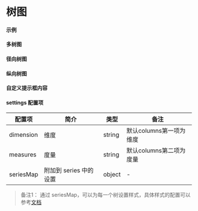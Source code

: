 # 树图

#### 示例

<vuep template="#simple-tree"></vuep>

<script v-pre type="text/x-template" id="simple-tree">
<template>
  <ve-tree :data="chartData"></ve-tree>
</template>

<script>
  const treeData = {
    name: 'f',
    value: 1,
    link: 'https://ele.me',
    children: [
      {
        name: 'a',
        value: 1,
        link: 'https://ele.me',
        children: [
          {
            name: 'a-a',
            link: 'https://ele.me',
            value: 2
          },
          {
            name: 'a-b',
            link: 'https://ele.me',
            value: 2
          }
        ]
      },
      {
        name: 'b',
        value: 1,
        link: 'https://ele.me',
        children: [
          {
            name: 'b-a',
            link: 'https://ele.me',
            value: 2
          },
          {
            name: 'b-b',
            link: 'https://ele.me',
            value: 2
          }
        ]
      },
      {
        name: 'c',
        value: 3,
        link: 'https://ele.me',
        children: [
          {
            name: 'c-a',
            link: 'https://ele.me',
            value: 4
          },
          {
            name: 'c-b',
            link: 'https://ele.me',
            value: 2
          }
        ]
      },
      {
        name: 'd',
        value: 3,
        link: 'https://ele.me',
        children: [
          {
            name: 'd-a',
            link: 'https://ele.me',
            value: 4
          },
          {
            name: 'd-b',
            link: 'https://ele.me',
            value: 2
          }
        ]
      }
    ]
  }
  export default {
    data () {
      return {
        chartData: {
          columns: ['name', 'value'],
          rows: [
            {
              name: 'tree1',
              value: [treeData]
            }
          ]
        }
      }
    }
  }
</script>
</script>

#### 多树图

<vuep template="#more-tree"></vuep>

<script v-pre type="text/x-template" id="more-tree">
<template>
  <ve-tree :data="chartData" :settings="chartSettings"></ve-tree>
</template>

<script>
  const treeData = {
    name: 'f',
    value: 1,
    link: 'https://ele.me',
    children: [
      {
        name: 'a',
        value: 1,
        link: 'https://ele.me',
        children: [
          {
            name: 'a-a',
            link: 'https://ele.me',
            value: 2
          },
          {
            name: 'a-b',
            link: 'https://ele.me',
            value: 2
          }
        ]
      },
      {
        name: 'b',
        value: 1,
        link: 'https://ele.me',
        children: [
          {
            name: 'b-a',
            link: 'https://ele.me',
            value: 2
          },
          {
            name: 'b-b',
            link: 'https://ele.me',
            value: 2
          }
        ]
      },
      {
        name: 'c',
        value: 3,
        link: 'https://ele.me',
        children: [
          {
            name: 'c-a',
            link: 'https://ele.me',
            value: 4
          },
          {
            name: 'c-b',
            link: 'https://ele.me',
            value: 2
          }
        ]
      },
      {
        name: 'd',
        value: 3,
        link: 'https://ele.me',
        children: [
          {
            name: 'd-a',
            link: 'https://ele.me',
            value: 4
          },
          {
            name: 'd-b',
            link: 'https://ele.me',
            value: 2
          }
        ]
      }
    ]
  }
  export default {
    data () {
      this.chartSettings = {
        seriesMap: {
          tree1: {
            top: '5%',
            left: '7%',
            bottom: '2%',
            right: '60%'
          },
          tree2: {
            top: '20%',
            left: '60%',
            bottom: '22%',
            right: '18%'
          }
        }
      }
      return {
        chartData: {
          columns: ['name', 'value'],
          rows: [
            {
              name: 'tree1',
              value: [treeData]
            },
            {
              name: 'tree2',
              value: [treeData]
            }
          ]
        }
      }
    }
  }
</script>
</script>

#### 径向树图

<vuep template="#radial-tree"></vuep>

<script v-pre type="text/x-template" id="radial-tree">
<template>
  <ve-tree :data="chartData" :settings="chartSettings"></ve-tree>
</template>

<script>
  const treeData = {
    name: 'f',
    value: 1,
    link: 'https://ele.me',
    children: [
      {
        name: 'a',
        value: 1,
        link: 'https://ele.me',
        children: [
          {
            name: 'a-a',
            link: 'https://ele.me',
            value: 2
          },
          {
            name: 'a-b',
            link: 'https://ele.me',
            value: 2
          }
        ]
      },
      {
        name: 'b',
        value: 1,
        link: 'https://ele.me',
        children: [
          {
            name: 'b-a',
            link: 'https://ele.me',
            value: 2
          },
          {
            name: 'b-b',
            link: 'https://ele.me',
            value: 2
          }
        ]
      },
      {
        name: 'c',
        value: 3,
        link: 'https://ele.me',
        children: [
          {
            name: 'c-a',
            link: 'https://ele.me',
            value: 4
          },
          {
            name: 'c-b',
            link: 'https://ele.me',
            value: 2
          }
        ]
      },
      {
        name: 'd',
        value: 3,
        link: 'https://ele.me',
        children: [
          {
            name: 'd-a',
            link: 'https://ele.me',
            value: 4
          },
          {
            name: 'd-b',
            link: 'https://ele.me',
            value: 2
          }
        ]
      }
    ]
  }
  export default {
    data () {
      this.chartSettings = {
        seriesMap: {
          tree1: {
            layout: 'radial'
          }
        }
      }
      return {
        chartData: {
          columns: ['name', 'value'],
          rows: [
            {
              name: 'tree1',
              value: [treeData]
            }
          ]
        }
      }
    }
  }
</script>
</script>

#### 纵向树图

<vuep template="#vertical-tree"></vuep>

<script v-pre type="text/x-template" id="vertical-tree">
<template>
  <ve-tree :data="chartData" :settings="chartSettings"></ve-tree>
</template>

<script>
  const treeData = {
    name: 'f',
    value: 1,
    link: 'https://ele.me',
    children: [
      {
        name: 'a',
        value: 1,
        link: 'https://ele.me',
        children: [
          {
            name: 'a-a',
            link: 'https://ele.me',
            value: 2
          },
          {
            name: 'a-b',
            link: 'https://ele.me',
            value: 2
          }
        ]
      },
      {
        name: 'b',
        value: 1,
        link: 'https://ele.me',
        children: [
          {
            name: 'b-a',
            link: 'https://ele.me',
            value: 2
          },
          {
            name: 'b-b',
            link: 'https://ele.me',
            value: 2
          }
        ]
      },
      {
        name: 'c',
        value: 3,
        link: 'https://ele.me',
        children: [
          {
            name: 'c-a',
            link: 'https://ele.me',
            value: 4
          },
          {
            name: 'c-b',
            link: 'https://ele.me',
            value: 2
          }
        ]
      },
      {
        name: 'd',
        value: 3,
        link: 'https://ele.me',
        children: [
          {
            name: 'd-a',
            link: 'https://ele.me',
            value: 4
          },
          {
            name: 'd-b',
            link: 'https://ele.me',
            value: 2
          }
        ]
      }
    ]
  }
  export default {
    data () {
      this.chartSettings = {
        seriesMap: {
          tree1: {
            orient: 'vertical'
          }
        }
      }
      return {
        chartData: {
          columns: ['name', 'value'],
          rows: [
            {
              name: 'tree1',
              value: [treeData]
            }
          ]
        }
      }
    }
  }
</script>
</script>

#### 自定义提示框内容

<vuep template="#custom-tooltip-tree"></vuep>

<script v-pre type="text/x-template" id="custom-tooltip-tree">
<template>
  <ve-tree :data="chartData" :extend="chartExtend" :tooltip-formatter="tooltipFormatter" :settings="chartSettings"></ve-tree>
</template>

<script>
  const treeData = {
    name: 'f',
    value: 1,
    link: 'https://ele.me',
    children: [
      {
        name: 'a',
        value: 1,
        link: 'https://ele.me',
        children: [
          {
            name: 'a-a',
            link: 'https://ele.me',
            value: 2
          },
          {
            name: 'a-b',
            link: 'https://ele.me',
            value: 2
          }
        ]
      },
      {
        name: 'b',
        value: 1,
        link: 'https://ele.me',
        children: [
          {
            name: 'b-a',
            link: 'https://ele.me',
            value: 2
          },
          {
            name: 'b-b',
            link: 'https://ele.me',
            value: 2
          }
        ]
      },
      {
        name: 'c',
        value: 3,
        link: 'https://ele.me',
        children: [
          {
            name: 'c-a',
            link: 'https://ele.me',
            value: 4
          },
          {
            name: 'c-b',
            link: 'https://ele.me',
            value: 2
          }
        ]
      },
      {
        name: 'd',
        value: 3,
        link: 'https://ele.me',
        children: [
          {
            name: 'd-a',
            link: 'https://ele.me',
            value: 4
          },
          {
            name: 'd-b',
            link: 'https://ele.me',
            value: 2
          }
        ]
      }
    ]
  }
  export default {
    data () {
      this.chartSettings = {}
      this.chartExtend = {
        tooltip: {
          alwaysShowContent: true
        }
      }
      return {
        chartData: {
          columns: ['name', 'value'],
          rows: [
            {
              name: 'tree1',
              value: [treeData]
            }
          ]
        }
      }
    },
    methods: {
      tooltipFormatter (v) {
        return [
          `${v.seriesName}: ${v.data.value}`,
          `<a target="_blank" href="${v.data.link}">${v.data.link}</a>`
        ].join('<br>')
      }
    }
  }
</script>
</script>

#### settings 配置项

| 配置项 | 简介 | 类型 | 备注 |
| --- | --- | --- | --- |
| dimension | 维度 | string | 默认columns第一项为维度 |
| measures | 度量 | string | 默认columns第二项为度量 |
| seriesMap | 附加到 series 中的设置 | object | - |

> 备注1： 通过 seriesMap，可以为每一个树设置样式，具体样式的配置可以参考[文档](http://echarts.baidu.com/option.html#series-tree)
